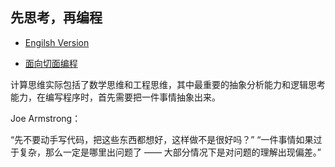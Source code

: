 ## 先思考，再编程

* [Engilsh Version](./Thinking_Coding.md)

* [面向切面编程](./aopguide_cn.md)

计算思维实际包括了数学思维和工程思维，其中最重要的抽象分析能力和逻辑思考能力，在编写程序时，首先需要把一件事情抽象出来。

Joe Armstrong：

“先不要动手写代码，把这些东西都想好，这样做不是很好吗？”
“一件事情如果过于复杂，那么一定是哪里出问题了 —— 大部分情况下是对问题的理解出现偏差。”
